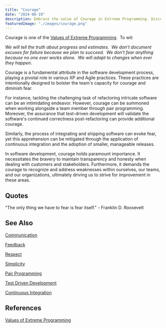 ```yaml
---
title: "Courage"
date: "2024-08-19"
description: Embrace the value of Courage in Extreme Programming. Discover how taking bold decisions, addressing challenges directly, and welcoming changes can lead to better, more adaptable software solutions.
featuredImage: "./images/courage.png"
---
```


Courage is one of the [Values of Extreme Programming](http://www.extremeprogramming.org/values.html).  To wit:

_We will tell the truth about progress and estimates.  We don't document excuses for failure because we plan to succeed.  We don't fear anything because no one ever works alone.  We will adapt to changes when ever they happen._

Courage is a fundamental attribute in the software development process, playing a pivotal role in various XP and Agile practices. These practices are intentionally designed to bolster the team's capacity for courage and diminish fear.

For instance, tackling the challenging task of refactoring intricate software can be an intimidating endeavor. However, courage can be summoned when working alongside a team member through pair programming. Moreover, the assurance that test-driven development will validate the software's continued correctness post-refactoring can provide additional courage.

Similarly, the process of integrating and shipping software can evoke fear, yet this apprehension can be mitigated through the application of continuous integration and the adoption of smaller, manageable releases.

In software development, courage holds paramount importance. It necessitates the bravery to maintain transparency and honesty when dealing with customers and stakeholders. Furthermore, it demands the courage to recognize and address weaknesses within ourselves, our teams, and our organizations, ultimately driving us to strive for improvement in these areas.

## Quotes

"The only thing we have to fear is fear itself." - Franklin D. Roosevelt

## See Also

[Communication](/values/communication)

[Feedback](/values/feedback)

[Respect](/values/respect)

[Simplicity](/values/simplicity)

[Pair Programming](/practices/pair-programming)

[Test Driven Development](/practices/test-driven-development)

[Continuous Integration](/practices/continuous-integration)

## References

[Values of Extreme Programming](http://www.extremeprogramming.org/values.html)
